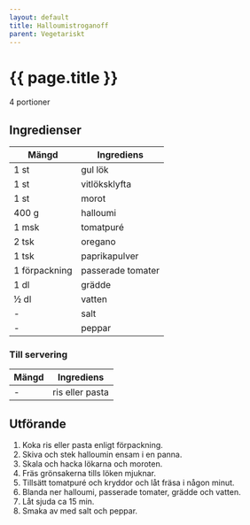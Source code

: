 ```yaml
---
layout: default
title: Halloumistroganoff
parent: Vegetariskt
---
```


# {{ page.title }}

4 portioner
## Ingredienser

Mängd|Ingrediens
------------ | -------------
1 st|gul lök
1 st|vitlöksklyfta
1 st|morot
400 g|halloumi
1 msk|tomatpuré
2 tsk|oregano
1 tsk|paprikapulver
1 förpackning|passerade tomater
1 dl|grädde
½ dl|vatten
\-|salt
\-|peppar

### Till servering

Mängd| Ingrediens
------------ | -------------
\-|ris eller pasta

## Utförande
1. Koka ris eller pasta enligt förpackning.
2. Skiva och stek halloumin ensam i en panna.
3. Skala och hacka lökarna och moroten.
4. Fräs grönsakerna tills löken mjuknar.
5. Tillsätt tomatpuré och kryddor och låt fräsa i någon minut.
6. Blanda ner halloumi, passerade tomater, grädde och vatten.
7. Låt sjuda ca 15 min.
8. Smaka av med salt och peppar.

